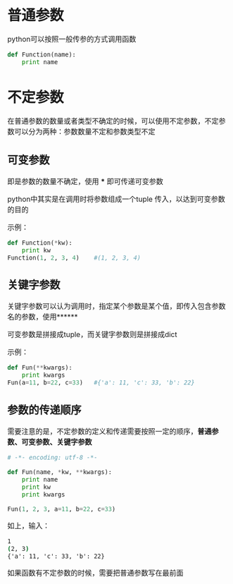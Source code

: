 <font size = 3>

# 普通参数

python可以按照一般传参的方式调用函数

```python
def Function(name):
    print name
```

# 不定参数

在普通参数的数量或者类型不确定的时候，可以使用不定参数，不定参数可以分为两种：参数数量不定和参数类型不定

## 可变参数

即是参数的数量不确定，使用 **\*** 即可传递可变参数

python中其实是在调用时将参数组成一个tuple 传入，以达到可变参数的目的

示例：

```python
def Function(*kw):
    print kw
Function(1, 2, 3, 4)	#(1, 2, 3, 4)
```

## 关键字参数

关键字参数可以认为调用时，指定某个参数是某个值，即传入包含参数名的参数，使用**\*\***

可变参数是拼接成tuple，而关键字参数则是拼接成dict

示例：

```python
def Fun(**kwargs):
    print kwargs
Fun(a=11, b=22, c=33)	#{'a': 11, 'c': 33, 'b': 22}
```

## 参数的传递顺序

需要注意的是，不定参数的定义和传递需要按照一定的顺序，**普通参数、可变参数、关键字参数**

```python
# -*- encoding: utf-8 -*-

def Fun(name, *kw, **kwargs):
    print name
    print kw
    print kwargs

Fun(1, 2, 3, a=11, b=22, c=33)
```

如上，输入：

```cmd
1
(2, 3)
{'a': 11, 'c': 33, 'b': 22}
```







如果函数有不定参数的时候，需要把普通参数写在最前面


